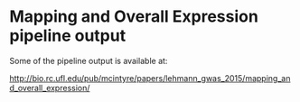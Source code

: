 # Mapping and Overall Expression pipeline output

Some of the pipeline output is available at:

http://bio.rc.ufl.edu/pub/mcintyre/papers/lehmann_gwas_2015/mapping_and_overall_expression/

